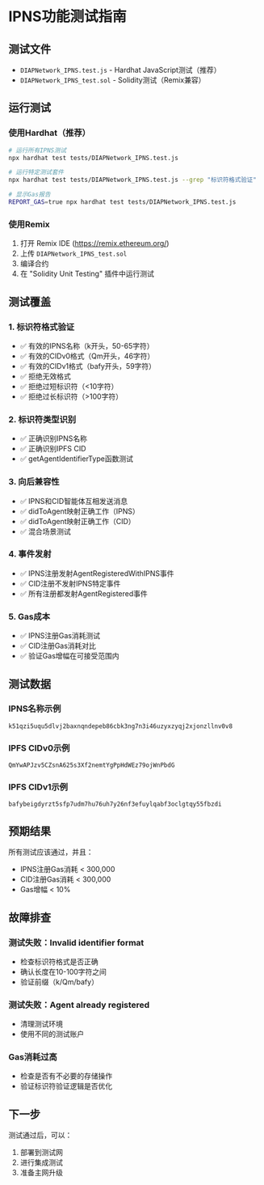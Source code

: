 # IPNS功能测试指南

## 测试文件

- `DIAPNetwork_IPNS.test.js` - Hardhat JavaScript测试（推荐）
- `DIAPNetwork_IPNS_test.sol` - Solidity测试（Remix兼容）

## 运行测试

### 使用Hardhat（推荐）

```bash
# 运行所有IPNS测试
npx hardhat test tests/DIAPNetwork_IPNS.test.js

# 运行特定测试套件
npx hardhat test tests/DIAPNetwork_IPNS.test.js --grep "标识符格式验证"

# 显示Gas报告
REPORT_GAS=true npx hardhat test tests/DIAPNetwork_IPNS.test.js
```

### 使用Remix

1. 打开 Remix IDE (https://remix.ethereum.org/)
2. 上传 `DIAPNetwork_IPNS_test.sol`
3. 编译合约
4. 在 "Solidity Unit Testing" 插件中运行测试

## 测试覆盖

### 1. 标识符格式验证
- ✅ 有效的IPNS名称（k开头，50-65字符）
- ✅ 有效的CIDv0格式（Qm开头，46字符）
- ✅ 有效的CIDv1格式（bafy开头，59字符）
- ✅ 拒绝无效格式
- ✅ 拒绝过短标识符（<10字符）
- ✅ 拒绝过长标识符（>100字符）

### 2. 标识符类型识别
- ✅ 正确识别IPNS名称
- ✅ 正确识别IPFS CID
- ✅ getAgentIdentifierType函数测试

### 3. 向后兼容性
- ✅ IPNS和CID智能体互相发送消息
- ✅ didToAgent映射正确工作（IPNS）
- ✅ didToAgent映射正确工作（CID）
- ✅ 混合场景测试

### 4. 事件发射
- ✅ IPNS注册发射AgentRegisteredWithIPNS事件
- ✅ CID注册不发射IPNS特定事件
- ✅ 所有注册都发射AgentRegistered事件

### 5. Gas成本
- ✅ IPNS注册Gas消耗测试
- ✅ CID注册Gas消耗对比
- ✅ 验证Gas增幅在可接受范围内

## 测试数据

### IPNS名称示例
```
k51qzi5uqu5dlvj2baxnqndepeb86cbk3ng7n3i46uzyxzyqj2xjonzllnv0v8
```

### IPFS CIDv0示例
```
QmYwAPJzv5CZsnA625s3Xf2nemtYgPpHdWEz79ojWnPbdG
```

### IPFS CIDv1示例
```
bafybeigdyrzt5sfp7udm7hu76uh7y26nf3efuylqabf3oclgtqy55fbzdi
```

## 预期结果

所有测试应该通过，并且：
- IPNS注册Gas消耗 < 300,000
- CID注册Gas消耗 < 300,000
- Gas增幅 < 10%

## 故障排查

### 测试失败：Invalid identifier format
- 检查标识符格式是否正确
- 确认长度在10-100字符之间
- 验证前缀（k/Qm/bafy）

### 测试失败：Agent already registered
- 清理测试环境
- 使用不同的测试账户

### Gas消耗过高
- 检查是否有不必要的存储操作
- 验证标识符验证逻辑是否优化

## 下一步

测试通过后，可以：
1. 部署到测试网
2. 进行集成测试
3. 准备主网升级
